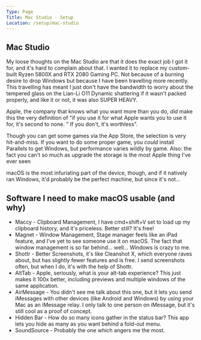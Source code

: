```yaml
---
Type: Page
Title: Mac Studio - Setup
Location: /setup/mac-studio
---
```


## Mac Studio

My loose thoughts on the Mac Studio are that it does the exact job I got it for, and it's hard to complain about that. I wanted it to replace my custom-built Ryzen 5800X and RTX 2080 Gaming PC. Not because of a burning desire to drop Windows but because I have been travelling more recently. This travelling has meant I just don't have the bandwidth to worry about the tempered glass on the Lian-Li O11 Dynamic shattering if it wasn't packed properly, and like it or not, it was also SUPER HEAVY.

Apple, the company that knows what you want more than you do, _did_ make this the very definition of "if you use it for what Apple wants you to use it for, it's second to none. " If you don't, it's worthless".

Though you can get some games via the App Store, the selection is very hit-and-miss. If you want to do some proper game, you *could* install Parallels to get Windows, but performance varies wildly by game. Also: the fact you can't so much as upgrade the storage is the most Apple thing I've ever seen

macOS is the most infuriating part of the device, though, and if it natively ran Windows, it'd probably be the perfect machine, but since it's not...

## Software I need to make macOS usable (and why)
- Maccy - Clipboard Management, I have cmd+shift+V set to load up my clipboard history, and it's priceless. Better still? It's free!
- Magnet - Window Management, Stage manager feels like an iPad feature, and I've yet to see someone use it on macOS. The fact that window management is so far behind... well... Windows is crazy to me.
- Shottr - Better Screenshots, it's like Cleanshot X, which everyone raves about, but has slightly fewer features and is free. I send screenshots often, but when I do, it's with the help of Shottr.
- AltTab - Apple, seriously, what is your alt-tab experience? This just makes it 100x better, including previews and multiple windows of the same application.
- AirMessage - You didn't see me talk about this one, but it lets you send iMessages with other devices (like Android and Windows) by using your Mac as an iMessage relay. I only talk to one person on iMessage, but it's still cool as a proof of concept.
- Hidden Bar - How do so many icons gather in the status bar? This app lets you hide as many as you want behind a fold-out menu.
- SoundSource - Probably the one which angers me the most. 